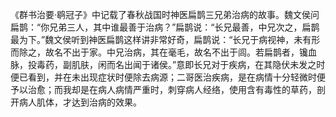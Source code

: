 《群书治要·鹖冠子》中记载了春秋战国时神医扁鹊三兄弟治病的故事。魏文侯问扁鹊：“你兄弟三人，其中谁最善于治病？”扁鹊说：“长兄最善，中兄次之，扁鹊最为下。”魏文侯听到神医扁鹊这样讲非常好奇，扁鹊说：“长兄于病视神，未有形而除之，故名不出于家。中兄治病，其在毫毛，故名不出于闾。若扁鹊者，镵血脉，投毒药，副肌肤，闲而名出闻于诸侯。”意即长兄对于疾病，在其隐伏未发之时便已看到，并在未出现症状时便除去病源；二哥医治疾病，是在病情十分轻微时便予以治愈；而我却是在病人病情严重时，刺穿病人经络，使用含有毒性的草药，剖开病人肌体，才达到治病的效果。